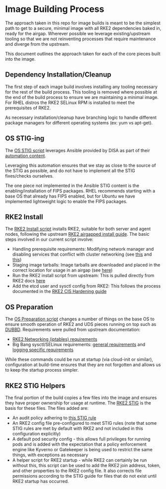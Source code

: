 # Image Building Process

The approach taken in this repo for image builds is meant to be the simplest path to get to a secure, minimal image with all RKE2 dependencies baked in, ready for the airgap. Wherever possible we leverage existing/upstream tooling so that we are not reinventing processes that require maintenance and diverge from the upstream.

This document outlines the approach taken for each of the core pieces built into the image.

## Dependency Installation/Cleanup

The first step of each image build involves installing any tooling necessary for the rest of the build process. This tooling is removed where possible at the end of the build process to ensure we are maintaining a minimal image. For RHEL distros the RKE2 SELinux RPM is installed to meet the prerequisites of RKE2.

As necessary installation/cleanup have branching logic to handle different package managers for different operating systems (ex: yum vs apt-get).

## OS STIG-ing

The [OS STIG script](../packer/scripts/os-stig.sh) leverages Ansible provided by DISA as part of their [automation content](https://public.cyber.mil/stigs/supplemental-automation-content/).

Leveraging this automation ensures that we stay as close to the source of the STIG as possible, and do not have to implement all the STIG fixes/checks ourselves.

The one piece not implemented in the Ansible STIG content is the enabling/installation of FIPS packages. RHEL recommends starting with a base OS that already has FIPS enabled, but for Ubuntu we have implemented lightweight logic to enable the FIPS packages.

## RKE2 Install

The [RKE2 Install script](../packer/scripts/rke2-install.sh) installs RKE2, suitable for both server and agent nodes, following the upstream [RKE2 airgapped install guide](https://docs.rke2.io/install/airgap). The basic steps involved in our current script involve:
- Handling prerequisite requirements: Modifying network manager and disabling services that conflict with cluster networking (see [this](https://docs.rke2.io/known_issues#firewalld-conflicts-with-default-networking) and [this](https://docs.rke2.io/known_issues#networkmanager))
- Staging image tarballs: Image tarballs are downloaded and placed in the correct location for usage in an airgap (see [here](https://docs.rke2.io/install/airgap#tarball-method))
- Run the RKE2 install script from upstream: This is pulled directly from RKE2 docs [here](https://docs.rke2.io/install/airgap#rke2-installsh-script-install)
- Add the etcd user and sysctl config from RKE2: This follows the process documented in the [RKE2 CIS Hardening guide](https://docs.rke2.io/security/hardening_guide#ensure-etcd-is-configured-properly)

## OS Preparation

The [OS Preparation script](../packer/scripts/os-prep.sh) changes a number of things on the base OS to ensure smooth operation of RKE2 and UDS pieces running on top such as [DUBBD](https://github.com/defenseunicorns/uds-package-dubbd). Requirements were pulled from upstream documentation:
- [RKE2 Networking (iptables) requirements](https://docs.rke2.io/install/requirements#networking)
- Big Bang sysctl/SELinux requirements: [general requirements](https://docs-bigbang.dso.mil/latest/docs/prerequisites/os-preconfiguration/) and [logging specific requirements](https://docs-bigbang.dso.mil/latest/packages/fluentbit/docs/TROUBLESHOOTING/?h=fs.inotify.max_user_watches%2F#Too-many-open-files)

While these commands could be run at startup (via cloud-init or similar), configuration at build-time ensures that they are not forgotten and allows us to keep the startup process simpler.

## RKE2 STIG Helpers

The final portion of the build copies a few files into the image and ensures they have proper ownership for usage at runtime. The [RKE2 STIG](https://www.stigviewer.com/stig/rancher_government_solutions_rke2/2022-10-13/) is the basis for these files. The files added are:
- An audit policy adhering to [this STIG rule](https://www.stigviewer.com/stig/rancher_government_solutions_rke2/2022-10-13/finding/V-254555)
- An RKE2 config file pre-configured to meet STIG rules (note that some STIG rules are met by default with RKE2 and not included in this configuration explicitly)
- A default pod security config - this allows full privileges for running pods and is added with the expectation that a policy enforcement engine like Kyverno or Gatekeeper is being used to restrict the same things, with exceptions as necessary
- A helper script for RKE2 startup - while RKE2 can certainly be run without this, this script can be used to add the RKE2 join address, token, and other properties to the RKE2 config file. It also corrects file permissions according to the STIG guide for files that do not exist until RKE2 startup has occurred.
